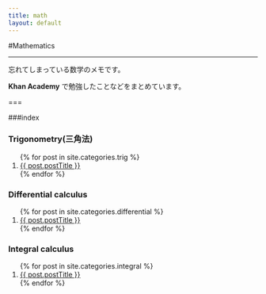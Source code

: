 ```yaml
---
title: math
layout: default
---
```


#Mathematics

- - -

忘れてしまっている数学のメモです。

__Khan Academy__ で勉強したことなどをまとめています。

===

###index

<div class="row">
	<div class="col-sm-4">
		<h3><span class="label label-info">Trigonometry(三角法)</span></h3>
		<ol class="post-list">
 			{% for post in site.categories.trig %}
   				<li><a href="{{ post.url }}">{{ post.postTitle }}</a></li>
 			{% endfor %}
		</ol>			
	</div>
	<div class="col-sm-4">
		<h3><span class="label label-info">Differential calculus</span></h3>
		<ol class="post-list">
 			{% for post in site.categories.differential %}
   				<li><a href="{{ post.url }}">{{ post.postTitle }}</a></li>
 			{% endfor %}
		</ol>			
	</div>
	<div class="col-sm-4">
		<h3><span class="label label-info">Integral calculus</span></h3>
		<ol class="post-list">
 			{% for post in site.categories.integral %}
   				<li><a href="{{ post.url }}">{{ post.postTitle }}</a></li>
 			{% endfor %}
		</ol>			
	</div>


</div>